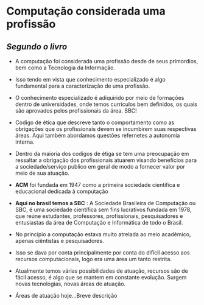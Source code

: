 # Computação considerada uma profissão 
## _Segundo o livro_
+ A computação foi considerada uma profissão desde de seus primordios, bem como a Tecnologia da Informação.
+ Isso tendo em vista que conhecimento especializado é algo fundamental para a caracterização de uma profissão.
+ O conhecimento especializado é adiquirido por meio de formações dentro de universidades, onde temos curriculos bem definidos, os quais são aprovados pelos profissionais da área. SBC!
+ Codigo de ética  que descreve tanto o comportamento como as obrigações que os profissionais devem se incumbirem suas respectivas áreas. Aqui também abordamos questões refernetes a autonomia interna.
+ Dentro da maioria dos codigos de étiga se tem uma preocupação em ressaltar a obrigação dos profissionais atuarem visando benefícios para a sociedade/serviço publico em geral de modo a fornecer valor por meio de sua atuação. 
+ __ACM__ foi fundada em 1947 como a primeira sociedade científica e educacional dedicada à computação 
+ __Aqui no brasil temos a SBC__ : A Sociedade Brasileira de Computação ou SBC, é uma sociedade científica sem fins lucrativos fundada em 1978, que reúne estudantes, professores, profissionais, pesquisadores e entusiastas da área de Computação e Informática de todo o Brasil.
+ No principio a computação estava muito atrelada ao meio acadêmico, apenas ciêntistas e pesquisadores.
+ Isso se dava por conta principalmente por conta do difícil acesso aos recursos computacionais, logo era uma área um tanto restrita.
+ Atualmente temos várias possibilidades de atuação, recursos são de fácil acesso, é algo que se mantem em constante evolução. Surgem novas tecnologias, novas áreas de atuação.

+ Áreas de atuação hoje...Breve descrição


